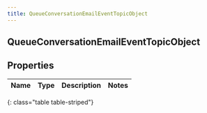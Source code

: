 ```yaml
---
title: QueueConversationEmailEventTopicObject
---
```

## QueueConversationEmailEventTopicObject


## Properties

| Name | Type | Description | Notes |
| ------------ | ------------- | ------------- | ------------- |
{: class="table table-striped"}



